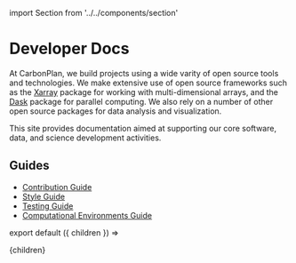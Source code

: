 import Section from '../../components/section'

# Developer Docs

At CarbonPlan, we build projects using a wide varity of open source tools and technologies. We make extensive use of open source frameworks such as the [Xarray](https://xarray.dev/) package for working with multi-dimensional arrays, and the [Dask](https://dask.org/) package for parallel computing. We also rely on a number of other open source packages for data analysis and visualization.

This site provides documentation aimed at supporting our core software, data, and science development activities.

## Guides

- [Contribution Guide](/tech/contributing)
- [Style Guide](/tech/style)
- [Testing Guide](/tech/testing)
- [Computational Environments Guide](/tech/environments)

export default ({ children }) => <Section name='intro'>{children}</Section>
